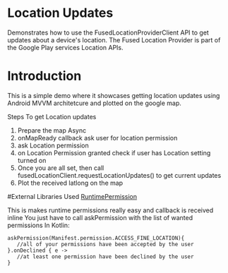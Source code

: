 # Location Updates
Demonstrates how to use the FusedLocationProviderClient API to get updates about a device's location. The Fused Location Provider is part of the Google Play services Location APIs.

# Introduction
This is a simple demo where it showcases getting location updates using Android MVVM architetcure and plotted on the google map.

Steps To get Location updates
1. Prepare the map Async    
2. onMapReady callback ask user for location permission 
3. ask Location permission 
4. on Location Permission granted check if user has Location setting turned on
5. Once you are all set, then call fusedLocationClient.requestLocationUpdates() to get current updates 
6. Plot the received latlong on the map

#External Libraries Used
[RuntimePermission](https://github.com/florent37/RuntimePermission)


This is makes runtime permissions really easy and callback is received inline 
You just have to call askPermission with the list of wanted permissions
In Kotlin:

    askPermission(Manifest.permission.ACCESS_FINE_LOCATION){
       //all of your permissions have been accepted by the user
    }.onDeclined { e -> 
       //at least one permission have been declined by the user 
    }
